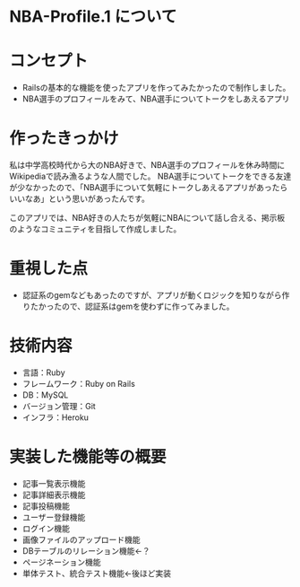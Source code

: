 # NBA-Profile.1 について

# コンセプト
* Railsの基本的な機能を使ったアプリを作ってみたかったので制作しました。
* NBA選手のプロフィールをみて、NBA選手についてトークをしあえるアプリ

# 作ったきっかけ
私は中学高校時代から大のNBA好きで、NBA選手のプロフィールを休み時間にWikipediaで読み漁るような人間でした。
NBA選手についてトークをできる友達が少なかったので、「NBA選手について気軽にトークしあえるアプリがあったらいいなあ」という思いがあったんです。

このアプリでは、NBA好きの人たちが気軽にNBAについて話し合える、掲示板のようなコミュニティを目指して作成しました。

# 重視した点
* 認証系のgemなどもあったのですが、アプリが動くロジックを知りながら作りたかったので、認証系はgemを使わずに作ってみました。

# 技術内容
* 言語：Ruby
* フレームワーク：Ruby on Rails
* DB：MySQL
* バージョン管理：Git
* インフラ：Heroku

# 実装した機能等の概要
* 記事一覧表示機能
* 記事詳細表示機能
* 記事投稿機能
* ユーザー登録機能
* ログイン機能
* 画像ファイルのアップロード機能
* DBテーブルのリレーション機能←？
* ページネーション機能
* 単体テスト、統合テスト機能←後ほど実装
